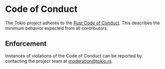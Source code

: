 # Code of Conduct

The Tokio project adheres to the
[Rust Code of Conduct](https://www.rust-lang.org/policies/code-of-conduct).
This describes the minimum behavior expected from all contributors.

## Enforcement

Instances of violations of the Code of Conduct can be reported by contacting
the project team at [moderation@tokio.rs](mailto:moderation@tokio.rs).
